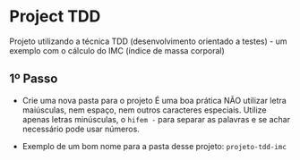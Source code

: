 # Project TDD
Projeto utilizando a técnica TDD (desenvolvimento orientado a testes) - um exemplo com o cálculo do IMC (índice de massa corporal)

## 1º Passo
- Crie uma nova pasta para o projeto
É uma boa prática NÃO utilizar letra maiúsculas, nem espaço, nem outros caracteres especiais. Utilize apenas letras minúsculas, o `hifem -` para separar as palavras e se achar necessário pode usar números.

- Exemplo de um bom nome para a pasta desse projeto:
`projeto-tdd-imc`
